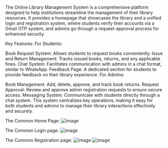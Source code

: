 The Online Library Management System is a comprehensive platform designed to help institutions streamline the management of their library resources. It provides a homepage that showcases the library and a unified login and registration system, where students verify their accounts via a Gmail OTP system, and admins go through a request-approval process for enhanced security.

Key Features:
For Students:

Book Request System: Allows students to request books conveniently.
Issue and Return Management: Tracks issued books, returns, and any applicable fines.
Chat System: Facilitates communication with admins in a chat format, similar to WhatsApp.
Feedback Page: A dedicated section for students to provide feedback on their library experience.
For Admins:

Book Management: Add, delete, approve, and track book returns.
Request Approval: Review and approve admin registration requests to ensure secure access.
Messaging System: Communicate with students directly through a chat system.
This system centralizes key operations, making it easy for both students and admins to manage their library interactions effectively and securely.

The Common Home Page:
![image](https://github.com/user-attachments/assets/300f61a4-3527-4865-b7f8-d86def21b939)

The Common Login page:
![image](https://github.com/user-attachments/assets/93592d8f-73ec-4a41-8cbb-3664bc4c1b82)

The Common Registration page:
![image](https://github.com/user-attachments/assets/18d87440-e3f6-42a5-b308-99dc5ea0917c)
![image](https://github.com/user-attachments/assets/19894de2-9557-4071-86b1-284c31541f56)



